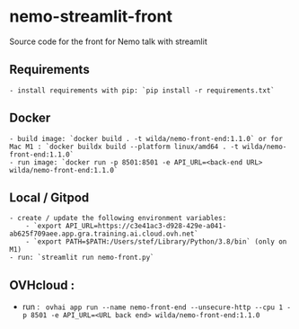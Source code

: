 # nemo-streamlit-front
Source code for the front for Nemo talk with streamlit

## Requirements 

    - install requirements with pip: `pip install -r requirements.txt`

## Docker

    - build image: `docker build . -t wilda/nemo-front-end:1.1.0` or for Mac M1 : `docker buildx build --platform linux/amd64 . -t wilda/nemo-front-end:1.1.0`
    - run image: `docker run -p 8501:8501 -e API_URL=<back-end URL> wilda/nemo-front-end:1.1.0`

## Local / Gitpod

    - create / update the following environment variables:
        - `export API_URL=https://c3e41ac3-d928-429e-a041-ab625f709aee.app.gra.training.ai.cloud.ovh.net`
        - `export PATH=$PATH:/Users/stef/Library/Python/3.8/bin` (only on M1)
    - run: `streamlit run nemo-front.py`

## OVHcloud :

  - run : ` ovhai app run --name nemo-front-end --unsecure-http --cpu 1 -p 8501 -e API_URL=<URL back end> wilda/nemo-front-end:1.1.0`